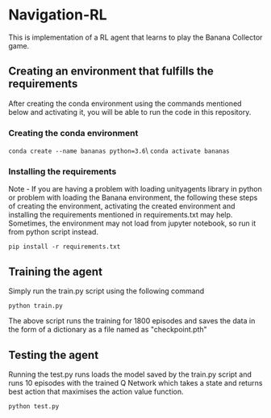 # Navigation-RL
This is implementation of a RL agent that learns to play the Banana Collector game.

## Creating an environment that fulfills the requirements 

After creating the conda environment using the commands mentioned below and activating it, you will be able to run the code in this repository.

### Creating the conda environment

`conda create --name bananas python=3.6`\\
`conda activate bananas`

### Installing the requirements

Note - If you are having a problem with loading unityagents library in python or problem with loading the Banana environment, the following these steps of creating the environment, activating the created environment and installing the requirements mentioned in requirements.txt may help. Sometimes, the environment may not load from jupyter notebook, so run it from python script instead.

`pip install -r requirements.txt`

## Training the agent

Simply run the train.py script using the following command

`python train.py`

The above script runs the training for 1800 episodes and saves the data in the form of a dictionary as a file named as "checkpoint.pth"

## Testing the agent

Running the test.py runs loads the model saved by the train.py script and runs 10 episodes with the trained Q Network which takes a state and returns best action that maximises the action value function.

`python test.py`
 
